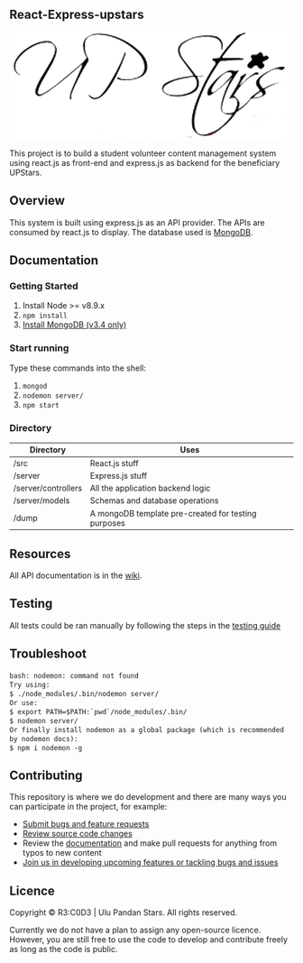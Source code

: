 ## React-Express-upstars
![UPStars](src/components/Misc/logo.png "UPStars Project")

This project is to build a student volunteer content management system using react.js as front-end and express.js as backend for the beneficiary UPStars.

## Overview
This system is built using express.js as an API provider. The APIs are consumed by react.js to display. The database used is [MongoDB](https://www.mongodb.com/).

## Documentation
### Getting Started
1. Install Node >= v8.9.x
2. `npm install`
3. [Install MongoDB (v3.4 only)](https://docs.mongodb.com/manual/administration/install-community/)

### Start running
Type these commands into the shell:

1. `mongod`
2. `nodemon server/`
3. `npm start`

### Directory

|Directory        |    Uses   |
|------------|---------------------|
|/src               |React.js stuff   |
|/server            |Express.js stuff |
|/server/controllers|All the application backend logic |
|/server/models     |Schemas and database operations |
|/dump              |A mongoDB template pre-created for testing purposes |


## Resources

All API documentation is in the [wiki](https://github.com/rootkie/react-express-js-upstars/wiki).

## Testing

All tests could be ran manually by following the steps in the [testing guide](https://github.com/rootkie/react-express-js-upstars/wiki/Testing-Guide)

## Troubleshoot
```
bash: nodemon: command not found
Try using:
$ ./node_modules/.bin/nodemon server/
Or use:
$ export PATH=$PATH:`pwd`/node_modules/.bin/
$ nodemon server/
Or finally install nodemon as a global package (which is recommended by nodemon docs):
$ npm i nodemon -g
```

## Contributing

This repository is where we do development and there are many ways you can participate in the project, for example:

* [Submit bugs and feature requests](https://github.com/rootkie/react-express-js-upstars/issues)
* [Review source code changes](https://github.com/rootkie/react-express-js-upstars/pulls)
* Review the [documentation](https://github.com/rootkie/react-express-js-upstars/wiki) and make pull requests for anything from typos to new content
* [Join us in developing upcoming features or tackling bugs and issues](https://github.com/rootkie/react-express-js-upstars/projects)

## Licence

Copyright &copy; R3:C0D3 | Ulu Pandan Stars. All rights reserved.

Currently we do not have a plan to assign any open-source licence. However, you are still free to use the code to
develop and contribute freely as long as the code is public. 

